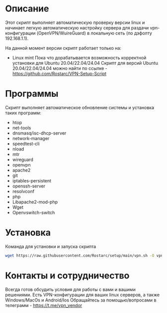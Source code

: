 # Описание
Этот скрипт выполняет автоматическую проверку версии linux и начинает легкую автоматическую настройку сервера для раздачи vpn-конфигурации (OpenVPN/WuireGuard) в локальную сеть (по дэфолту 192.168.1.1).

На данной момент версии скрипт работает только на:
   - Linux mint
Пока что дорабатывается возможность корректной установки для Ubuntu 20.04/22.04/24.04
Скрипт для версий Ubuntu 20.04/22.04/24.04 можно найти по ссылке - https://github.com/Rostarc/VPN-Setup-Script


# Программы
Скрипт выполняет автоматическое обновление системы и установка таких программ:

   - htop
   - net-tools
   - dnsmasq/isc-dhcp-server
   - network-manager
   - speedtest-cli
   - nload
   - mtr
   - wireguard
   - openvpn
   - apache2
   - git
   - iptables-persistent
   - openssh-server
   - resolvconf
   - php
   - Libapache2-mod-php
   - Wget
   - Openvswitch-switch


# Установка
Команда для установки и запуска скрипта
```bash
wget https://raw.githubusercontent.com/Rostarc/setup/main/vpn.sh -O vpn.sh && sudo bash vpn.sh
```

# Контакты и сотрудничество
Всегда готов обсудить условия для работы с вами и вашими решениями. 
Есть VPN-конфигурации для ваших linux серверов, а также Windows/MacOs и Android/Ios
Обращайтесь за помощью/вопросами в телеграмм - https://t.me/vpn_vendor 
